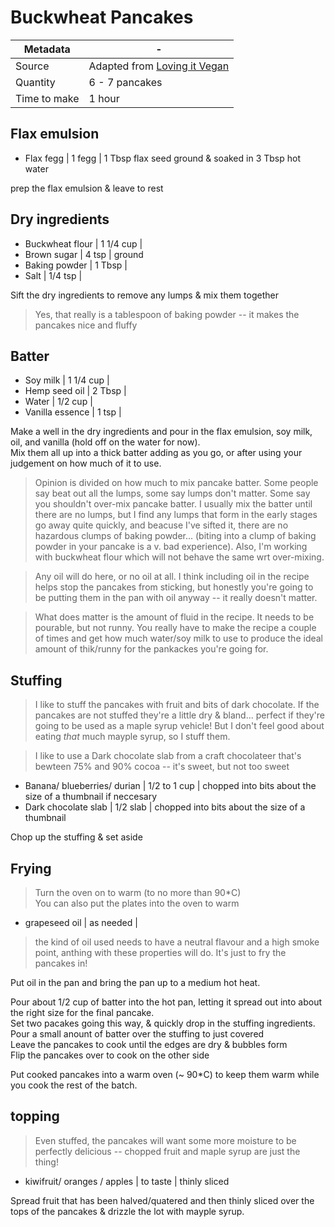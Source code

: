 # Buckwheat Pancakes

Metadata| -
---|---
Source | Adapted from [Loving it Vegan](https://lovingitvegan.com/vegan-gluten-free-pancakes/#recipe)
Quantity | 6 - 7 pancakes
Time to make | 1 hour

## Flax emulsion 
- Flax fegg | 1 fegg | 1 Tbsp flax seed ground & soaked in 3 Tbsp hot water

prep the flax emulsion & leave to rest

## Dry ingredients
- Buckwheat flour | 1 1/4 cup |
- Brown sugar | 4 tsp | ground
- Baking powder | 1 Tbsp |
- Salt | 1/4 tsp |

Sift the dry ingredients to remove any lumps & mix them together

> Yes, that really is a tablespoon of baking powder -- it makes the pancakes nice and fluffy

## Batter
- Soy milk | 1 1/4 cup |
- Hemp seed oil | 2 Tbsp |
- Water | 1/2 cup |
- Vanilla essence | 1 tsp |

Make a well in the dry ingredients and pour in the flax emulsion, soy milk, oil, and vanilla (hold off on the water for now). \
Mix them all up into a thick batter adding as you go, or after using your judgement on how much of it to use. 

> Opinion is divided on how much to mix pancake batter. Some people say beat out all the lumps, some say lumps don't matter. Some say you shouldn't over-mix pancake batter. I usually mix the batter until there are no lumps, but I find any lumps that form in the early stages go away quite quickly, and beacuse I've sifted it, there are no hazardous clumps of baking powder... (biting into a clump of baking powder in your pancake is a v. bad experience). Also, I'm working with buckwheat flour which will not behave the same wrt over-mixing.

> Any oil will do here, or no oil at all. I think including oil in the recipe helps stop the pancakes from sticking, but honestly you're going to be putting them in the pan with oil anyway -- it really doesn't matter.

> What does matter is the amount of fluid in the recipe. It needs to be pourable, but not runny. You really have to make the recipe a couple of times and get how much water/soy milk to use to produce the ideal amount of thik/runny for the pankackes you're going for.

## Stuffing
> I like to stuff the pancakes with fruit and bits of dark chocolate. If the pancakes are not stuffed they're a little dry & bland... perfect if they're going to be used as a maple syrup vehicle! But I don't feel good about eating *that* much mayple syrup, so I stuff them. 

> I like to use a Dark chocolate slab from a craft chocolateer that's bewteen 75% and 90% cocoa -- it's sweet, but not too sweet

- Banana/ blueberries/ durian | 1/2 to 1 cup | chopped into bits about the size of a thumbnail if neccesary
- Dark chocolate slab | 1/2 slab | chopped into bits about the size of a thumbnail

Chop up the stuffing & set aside

## Frying
> Turn the oven on to warm (to no more than 90*C) \
> You can also put the plates into the oven to warm

- grapeseed oil | as needed |

> the kind of oil used needs to have a neutral flavour and a high smoke point, anthing with these properties will do. It's just to fry the pancakes in!

Put oil in the pan and bring the pan up to a medium hot heat.

Pour about 1/2 cup of batter into the hot pan, letting it spread out into about the right size for the final pancake. \
Set two pacakes going this way, & quickly drop in the stuffing ingredients. \
Pour a small anount of batter over the stuffing to just covered \
Leave the pancakes to cook until the edges are dry & bubbles form \
Flip the pancakes over to cook on the other side

Put cooked pancakes into a warm oven (~ 90*C) to keep them warm while you cook the rest of the batch. 


## topping
> Even stuffed, the pancakes will want some more moisture to be perfectly delicious -- chopped fruit and maple syrup are just the thing!

- kiwifruit/ oranges / apples | to taste | thinly sliced

Spread fruit that has been halved/quatered and then thinly sliced over the tops of the pancakes & drizzle the lot with mayple syrup. 


